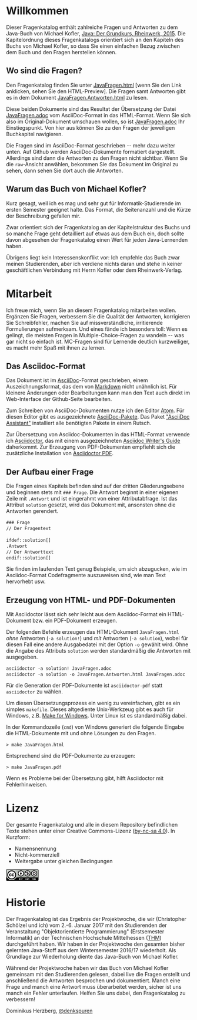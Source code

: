 # Willkommen

Dieser Fragenkatalog enthält zahlreiche Fragen und Antworten zu dem Java-Buch von Michael Kofler, [Java: Der Grundkurs, Rheinwerk, 2015](https://www.rheinwerk-verlag.de/java_3632/). Die Kapitelordnung dieses Fragenkatalogs orientiert sich an den Kapiteln des Buchs von Michael Kofler, so dass Sie einen einfachen Bezug zwischen dem Buch und den Fragen herstellen können.

## Wo sind die Fragen?

Den Fragenkatalog finden Sie unter [JavaFragen.html](https://htmlpreview.github.io/?https://github.com/denkspuren/JavaLernfragen/blob/master/JavaFragen.html) [wenn Sie den Link anklicken, sehen Sie den HTML-Preview]. Die Fragen samt Antworten gibt es in dem Dokument [JavaFragen.Antworten.html](https://htmlpreview.github.io/?https://github.com/denkspuren/JavaLernfragen/blob/master/JavaFragen.Antworten.html) zu lesen.

Diese beiden Dokumente sind das Resultat der Übersetzung der Datei [JavaFragen.adoc](JavaFragen.adoc) vom AsciiDoc-Format in das HTML-Format. Wenn Sie sich also im Original-Dokument umschauen wollen, so ist [JavaFragen.adoc](JavaFragen.adoc) Ihr Einstiegspunkt. Von hier aus können Sie zu den Fragen der jeweiligen Buchkapitel navigieren.

Die Fragen sind im AsciiDoc-Format geschrieben -- mehr dazu weiter unten. Auf Github werden AsciiDoc-Dokumente formatiert dargestellt. Allerdings sind dann die Antworten zu den Fragen nicht sichtbar. Wenn Sie die `raw`-Ansicht anwählen, bekommen Sie das Dokument im Original zu sehen, dann sehen Sie dort auch die Antworten.

## Warum das Buch von Michael Kofler?

Kurz gesagt, weil ich es mag und sehr gut für Informatik-Studierende im ersten Semester geeignet halte. Das Format, die Seitenanzahl und die Kürze der Beschreibung gefallen mir.

Zwar orientiert sich der Fragenkatalog an der Kapitelstruktur des Buchs und so manche Frage geht detailliert auf etwas aus dem Buch ein, doch sollte davon abgesehen der Fragenkatalog einen Wert für jeden Java-Lernenden haben.

Übrigens liegt kein Interessenskonflikt vor: Ich empfehle das Buch zwar meinen Studierenden, aber ich verdiene nichts daran und stehe in keiner geschäftlichen Verbindung mit Herrn Kofler oder dem Rheinwerk-Verlag.

# Mitarbeit

Ich freue mich, wenn Sie an diesem Fragenkatalog mitarbeiten wollen. Ergänzen Sie Fragen, verbessern Sie die Qualität der Antworten, korrigieren Sie Schreibfehler, machen Sie auf missverständliche, irritierende Formulierungen aufmerksam. Und eines fände ich besonders toll: Wenn es gelingt, die meisten Fragen in Multiple-Choice-Fragen zu wandeln -- was gar nicht so einfach ist. MC-Fragen sind für Lernende deutlich kurzweiliger, es macht mehr Spaß mit ihnen zu lernen.

## Das Asciidoc-Format

Das Dokument ist im [AsciiDoc](https://de.wikipedia.org/wiki/AsciiDoc)-Format geschrieben, einem Auszeichnungsformat, das dem von [Markdown](https://de.wikipedia.org/wiki/Markdown) nicht unähnlich ist. Für kleinere Änderungen oder Bearbeitungen kann man den Text auch direkt im Web-Interface der Github-Seite bearbeiten.

Zum Schreiben von AsciiDoc-Dokumenten nutze ich den Editor [Atom](https://atom.io/). Für diesen Editor gibt es ausgezeichnete [AsciiDoc-Pakete](https://atom.io/users/asciidoctor). Das Paket ["AsciiDoc Assistant"](https://atom.io/packages/asciidoc-assistant) installiert alle benötigten Pakete in einem Rutsch.

Zur Übersetzung von Asciidoc-Dokumenten in das HTML-Format verwende ich [Asciidoctor](http://asciidoctor.org/), das mit einem ausgezeichneten [Asciidoc Writer's Guide](http://asciidoctor.org/docs/asciidoc-writers-guide/) daherkommt. Zur Erzeugung von PDF-Dokumenten empfiehlt sich die zusätzliche Installation von [Asciidoctor PDF](http://asciidoctor.org/docs/convert-asciidoc-to-pdf/).

## Der Aufbau einer Frage

Die Fragen eines Kapitels befinden sind auf der dritten Gliederungsebene und beginnen stets mit `### Frage`. Die Antwort beginnt in einer eigenen Zeile mit `.Antwort` und ist eingerahmt von einer Attributabfrage. Ist das Attribut `solution` gesetzt, wird das Dokument mit, ansonsten ohne die Antworten gerendert.

~~~
### Frage
// Der Fragentext

ifdef::solution[]
.Antwort
// Der Antworttext
endif::solution[]
~~~

Sie finden im laufenden Text genug Beispiele, um sich abzugucken, wie im Asciidoc-Format Codefragmente auszuweisen sind, wie man Text hervorhebt usw.

## Erzeugung von HTML- und PDF-Dokumenten

Mit Asciidoctor lässt sich sehr leicht aus dem Asciidoc-Format ein HTML-Dokument bzw. ein PDF-Dokument erzeugen.

Der folgenden Befehle erzeugen das HTML-Dokument `JavaFragen.html` _ohne_ Antworten (`-a solution!`) und  _mit_ Antworten (`-a solution`), wobei für diesen Fall eine andere Ausgabedatei mit der Option `-o` gewählt wird. Ohne die Angabe des Attributs `solution` werden standardmäßig die Antworten mit ausgegeben.

~~~
asciidoctor -a solution! JavaFragen.adoc
asciidoctor -a solution -o JavaFragen.Antworten.html JavaFragen.adoc
~~~

Für die Generation der PDF-Dokumente ist `asciidoctor-pdf` statt `asciidoctor` zu wählen.

Um diesen Übersetzungsprozess ein wenig zu vereinfachen, gibt es ein simples `makefile`. Dieses altgediente Unix-Werkzeug gibt es auch für Windows, z.B. [Make for Windows](http://gnuwin32.sourceforge.net/packages/make.htm). Unter Linux ist es standardmäßig dabei.

In der Kommandozeile (`cmd`) von Windows generiert die folgende Eingabe die HTML-Dokumente mit und ohne Lösungen zu den Fragen.

~~~
> make JavaFragen.html
~~~

Entsprechend sind die PDF-Dokumente zu erzeugen:

~~~
> make JavaFragen.pdf
~~~

Wenn es Probleme bei der Übersetzung gibt, hilft Asciidoctor mit Fehlerhinweisen.

# Lizenz

Der gesamte Fragenkatalog und alle in diesem Repository befindlichen Texte stehen unter einer Creative Commons-Lizenz ([by-nc-sa 4.0](http://creativecommons.org/licenses/by-nc-sa/4.0/)). In Kurzform:

* Namensnennung
* Nicht-kommerziell
* Weitergabe unter gleichen Bedingungen

![Creative Commons by-nc-sa 4.0](CreativeCommons88x31.png)

# Historie

Der Fragenkatalog ist das Ergebnis der Projektwoche, die wir (Christopher Schölzel und ich) vom 2.-6. Januar 2017 mit den Studierenden der Veranstaltung "Objektorientierte Programmierung" (Erstsemester Informatik) an der Technischen Hochschule Mittelhessen ([THM](http://www.thm.de)) durchgeführt haben. Wir haben in der Projektwoche den gesamten bisher gelernten Java-Stoff aus dem Wintersemester 2016/17 wiederholt. Als Grundlage zur Wiederholung diente das Java-Buch von Michael Kofler.

Während der Projektwoche haben wir das Buch von Michael Kofler gemeinsam mit den Studierenden gelesen, dabei live die Fragen erstellt und anschließend die Antworten besprochen und dokumentiert. Manch eine Frage und manch eine Antwort muss überarbeitet werden, sicher ist uns manch ein Fehler unterlaufen. Helfen Sie uns dabei, den Fragenkatalog zu verbessern!

Dominikus Herzberg, [@denkspuren](https://twitter.com/denkspuren)
